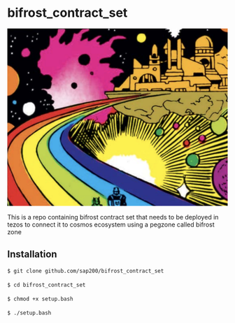 # bifrost_contract_set

<p align="center">
  <img src="./bifrost_contract.png" />
</p>

This is a repo containing bifrost contract set that needs to be deployed in tezos to connect it to cosmos ecosystem using a pegzone called bifrost zone

## Installation

```
$ git clone github.com/sap200/bifrost_contract_set

$ cd bifrost_contract_set

$ chmod +x setup.bash

$ ./setup.bash
```
